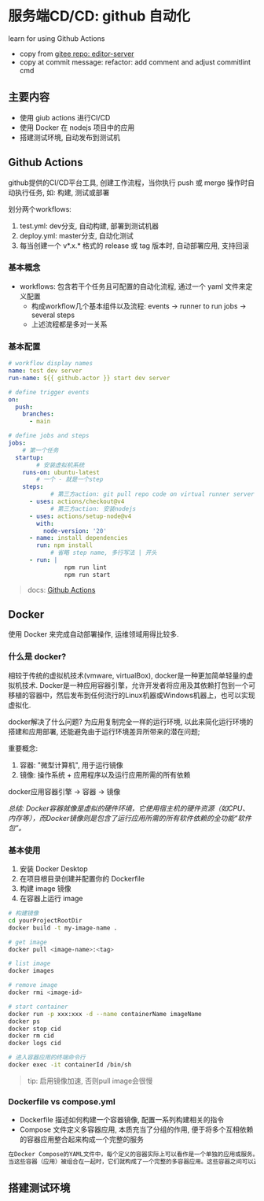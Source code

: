 # 服务端CD/CD: github 自动化
learn for using Github Actions
- copy from [gitee repo: editor-server](https://gitee.com/zhelingwang/editor-server.git)
- copy at commit message: refactor: add comment and adjust commitlint cmd

## 主要内容
- 使用 giub actions 进行CI/CD
- 使用 Docker 在 nodejs 项目中的应用
- 搭建测试环境, 自动发布到测试机


## Github Actions
github提供的CI/CD平台工具, 创建工作流程，当你执行 push 或 merge 操作时自动执行任务, 如: 构建, 测试或部署

划分两个workflows:
1. test.yml: dev分支, 自动构建, 部署到测试机器
2. deploy.yml: master分支, 自动化测试
3. 每当创建一个 v*.x.* 格式的 release 或 tag 版本时, 自动部署应用, 支持回滚

### 基本概念
- workflows: 包含若干个任务且可配置的自动化流程, 通过一个 yaml 文件来定义配置
	- 构成workflow几个基本组件以及流程: events -> runner to run jobs -> several steps
	- 上述流程都是多对一关系

### 基本配置
```yaml
# workflow display names
name: test dev server
run-name: ${{ github.actor }} start dev server

# define trigger events
on: 
  push:
    branches:
      - main

# define jobs and steps
jobs:
	# 第一个任务
  startup:
		# 安装虚拟机系统
    runs-on: ubuntu-latest
		# 一个 - 就是一个step
    steps:
			# 第三方action: git pull repo code on virtual runner server
      - uses: actions/checkout@v4
			# 第三方action: 安装nodejs
      - uses: actions/setup-node@v4
        with:
          node-version: '20'
      - name: install dependencies
        run: npm install
			# 省略 step name, 多行写法 | 开头
      - run: |
				npm run lint
				npm run start
```

> docs: [Github Actions](https://docs.github.com/en/actions/quickstart)


## Docker
使用 Docker 来完成自动部署操作, 运维领域用得比较多.

### 什么是 docker?
相较于传统的虚拟机技术(vmware, virtualBox), docker是一种更加简单轻量的虚拟机技术.
Docker是一种应用容器引擎，允许开发者将应用及其依赖打包到一个可移植的容器中，然后发布到任何流行的Linux机器或Windows机器上，也可以实现虚拟化.

docker解决了什么问题?
为应用复制完全一样的运行环境, 以此来简化运行环境的搭建和应用部署, 还能避免由于运行环境差异所带来的潜在问题;

重要概念:
1. 容器: "微型计算机", 用于运行镜像
2. 镜像: 操作系统 + 应用程序以及运行应用所需的所有依赖

docker应用容器引擎 -> 容器 -> 镜像

_总结:
Docker容器就像是虚拟的硬件环境，它使用宿主机的硬件资源（如CPU、内存等），而Docker镜像则是包含了运行应用所需的所有软件依赖的全功能“软件包”。_

### 基本使用
1. 安装 Docker Desktop
2. 在项目根目录创建并配置你的 Dockerfile
3. 构建 image 镜像
4. 在容器上运行 image

```bash
# 构建镜像
cd yourProjectRootDir
docker build -t my-image-name .

# get image
docker pull <image-name>:<tag>

# list image
docker images

# remove image
docker rmi <image-id>

# start container
docker run -p xxx:xxx -d --name containerName imageName
docker ps
docker stop cid
docker rm cid
docker logs cid

# 进入容器应用的终端命令行
docker exec -it containerId /bin/sh
```

> tip: 启用镜像加速, 否则pull image会很慢

### Dockerfile vs compose.yml
- Dockerfile 描述如何构建一个容器镜像, 配置一系列构建相关的指令
- Compose 文件定义多容器应用, 本质充当了分组的作用, 便于将多个互相依赖的容器应用整合起来构成一个完整的服务

```txt
在Docker Compose的YAML文件中，每个定义的容器实际上可以看作是一个单独的应用或服务。这些服务可以是数据库、后端应用程序、前端应用程序等等，他们各自可以独立地运行和扩展。
当这些容器（应用）被组合在一起时，它们就构成了一个完整的多容器应用。这些容器之间可以通过网络进行相互通信，就像它们是在同一个本地网络中一样。这样，你就可以用一种微服务的方式来构建你的应用，每个服务都在自己的容器中运行，彼此之间通过网络服务进行通信，但是又可以被统一地管理和调度。
```



## 搭建测试环境